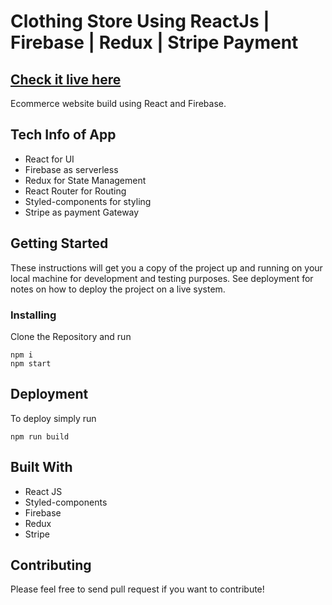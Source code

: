 # Clothing Store Using ReactJs | Firebase | Redux | Stripe Payment

## [Check it live here](https://sat-shopping.netlify.app/)



Ecommerce website build using React and Firebase.

## Tech Info of App

- React for UI
- Firebase as serverless
- Redux for State Management
- React Router for Routing
- Styled-components for styling
- Stripe as payment Gateway

## Getting Started

These instructions will get you a copy of the project up and running on your local machine for development and testing purposes. See deployment for notes on how to deploy the project on a live system.

### Installing

Clone the Repository and run

```
npm i
npm start
```

## Deployment

To deploy simply run

```
npm run build
```

## Built With

- React JS
- Styled-components
- Firebase
- Redux
- Stripe

## Contributing

Please feel free to send pull request if you want to contribute!
